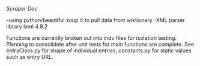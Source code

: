 *Scraper Doc*

-using python/beautiful soup 4 to pull data from wiktionary 
-XML parser library lxml 4.9.2

Functions are currently broken out into indv files for isolation testing. Planning to consolidate after unit tests for main functions are complete. See entryClass.py for shape of individual entries, constants.py for static values such as entry URL. 
